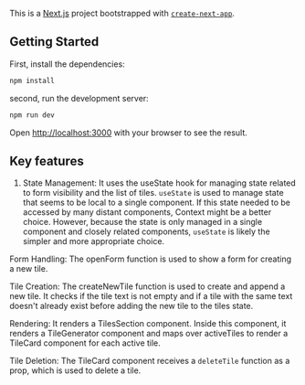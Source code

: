 This is a [Next.js](https://nextjs.org/) project bootstrapped with [`create-next-app`](https://github.com/vercel/next.js/tree/canary/packages/create-next-app).

## Getting Started

First, install the dependencies:

```bash
npm install
```

second, run the development server:

```bash
npm run dev
```

Open [http://localhost:3000](http://localhost:3000) with your browser to see the result.

## Key features

1. State Management: It uses the useState hook for managing state related to form visibility and the list of tiles. `useState` is used to manage state that seems to be local to a single component. If this state needed to be accessed by many distant components, Context might be a better choice. However, because the state is only managed in a single component and closely related components, `useState` is likely the simpler and more appropriate choice.

Form Handling: The openForm function is used to show a form for creating a new tile.

Tile Creation: The createNewTile function is used to create and append a new tile. It checks if the tile text is not empty and if a tile with the same text doesn't already exist before adding the new tile to the tiles state.

Rendering: It renders a TilesSection component. Inside this component, it renders a TileGenerator component and maps over activeTiles to render a TileCard component for each active tile.

Tile Deletion: The TileCard component receives a `deleteTile` function as a prop, which is used to delete a tile.
